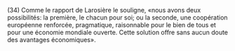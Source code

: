 (34) Comme le rapport de Larosière le souligne, «nous avons deux possibilités: la première, le chacun pour soi; ou la seconde, une coopération européenne renforcée, pragmatique, raisonnable pour le bien de tous et pour une économie mondiale ouverte. Cette solution offre sans aucun doute des avantages économiques».